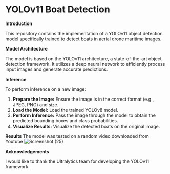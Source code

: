 # YOLOv11 Boat Detection

**Introduction**

This repository contains the implementation of a YOLOv11 object detection model specifically trained to detect boats in aerial drone maritime images.


**Model Architecture**

The model is based on the YOLOv11 architecture, a state-of-the-art object detection framework. It utilizes a deep neural network to efficiently process input images and generate accurate predictions.

**Inference**

To perform inference on a new image:

1. **Prepare the Image:** Ensure the image is in the correct format (e.g., JPEG, PNG) and size.
2. **Load the Model:** Load the trained YOLOv8 model.
3. **Perform Inference:** Pass the image through the model to obtain the predicted bounding boxes and class probabilities.
4. **Visualize Results:** Visualize the detected boats on the original image.

**Results**
The model was tested on a random video downloaded from Youtube
![Screenshot (25)](https://github.com/user-attachments/assets/2275b134-d297-45ea-8913-0eba2b2b7f04)


**Acknowledgements**

I would like to thank the Ultralytics team for developing the YOLOv11 framework.
